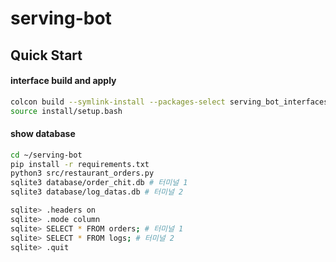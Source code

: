 # serving-bot

## Quick Start
#### interface build and apply
```bash
colcon build --symlink-install --packages-select serving_bot_interfaces
source install/setup.bash
```


#### show database 
```bash
cd ~/serving-bot
pip install -r requirements.txt
python3 src/restaurant_orders.py
sqlite3 database/order_chit.db # 터미널 1
sqlite3 database/log_datas.db # 터미널 2

sqlite> .headers on
sqlite> .mode column
sqlite> SELECT * FROM orders; # 터미널 1
sqlite> SELECT * FROM logs; # 터미널 2
sqlite> .quit